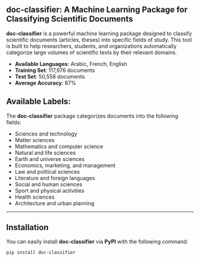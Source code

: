## **doc-classifier**: A Machine Learning Package for Classifying Scientific Documents

**doc-classifier** is a powerful machine learning package designed to classify scientific documents (articles, theses) into specific fields of study. This tool is built to help researchers, students, and organizations automatically categorize large volumes of scientific texts by their relevant domains.

- **Available Languages**: Arabic, French, English
- **Training Set**: 117,976 documents
- **Test Set**: 50,558 documents
- **Average Accuracy**: 87%

## Available Labels:

The **doc-classifier** package categorizes documents into the following fields:

- Sciences and technology
- Matter sciences
- Mathematics and computer science
- Natural and life sciences
- Earth and universe sciences
- Economics, marketing, and management
- Law and political sciences
- Literature and foreign languages
- Social and human sciences
- Sport and physical activities
- Health sciences
- Architecture and urban planning

---

## Installation

You can easily install **doc-classifier** via **PyPI** with the following command:

```bash
pip install doc-classifier
